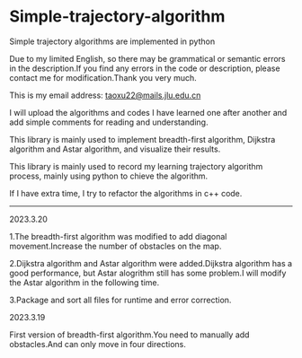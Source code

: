 # Simple-trajectory-algorithm



Simple trajectory algorithms are implemented in python

Due to my limited English, so there may be grammatical or semantic errors in the description.If you find any errors in the code or description, please contact me for modification.Thank you very much.

This is my email address: taoxu22@mails.jlu.edu.cn

I will upload the algorithms and codes I have learned one after another and add simple comments for reading and understanding.

This library is mainly used to implement breadth-first algorithm, Dijkstra algorithm and Astar algorithm, and visualize their results.

This library is mainly used to record my learning trajectory algorithm process, mainly using python to chieve the algorithm.

If I have extra time, I try to refactor the algorithms in c++ code.

-----------------------------------------------------------------------------------------------------------------------------------------------


2023.3.20

1.The breadth-first algorithm was modified to add diagonal movement.Increase the number of obstacles on the map.

2.Dijkstra algorithm and Astar algorithm were added.Dijkstra algorithm has a good performance, but Astar alogrithm still has some problem.I will modify the Astar algorithm in the following time.

3.Package and sort all files for runtime and error correction.


2023.3.19

First version of breadth-first algorithm.You need to manually add obstacles.And can only move in four directions.
